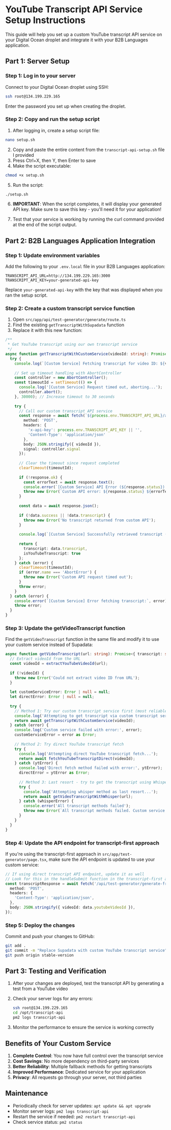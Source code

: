 # YouTube Transcript API Service Setup Instructions

This guide will help you set up a custom YouTube transcript API service on your Digital Ocean droplet and integrate it with your B2B Languages application.

## Part 1: Server Setup

### Step 1: Log in to your server

Connect to your Digital Ocean droplet using SSH:

```bash
ssh root@134.199.229.165
```

Enter the password you set up when creating the droplet.

### Step 2: Copy and run the setup script

1. After logging in, create a setup script file:

```bash
nano setup.sh
```

2. Copy and paste the entire content from the `transcript-api-setup.sh` file I provided
3. Press Ctrl+X, then Y, then Enter to save
4. Make the script executable:

```bash
chmod +x setup.sh
```

5. Run the script:

```bash
./setup.sh
```

6. **IMPORTANT**: When the script completes, it will display your generated API key. Make sure to save this key - you'll need it for your application!

7. Test that your service is working by running the curl command provided at the end of the script output.

## Part 2: B2B Languages Application Integration

### Step 1: Update environment variables

Add the following to your `.env.local` file in your B2B Languages application:

```
TRANSCRIPT_API_URL=http://134.199.229.165:3000
TRANSCRIPT_API_KEY=your-generated-api-key
```

Replace `your-generated-api-key` with the key that was displayed when you ran the setup script.

### Step 2: Create a custom transcript service function

1. Open `src/app/api/test-generator/generate/route.ts`
2. Find the existing `getTranscriptWithSupadata` function
3. Replace it with this new function:

```typescript
/**
 * Get YouTube transcript using our own transcript service
 */
async function getTranscriptWithCustomService(videoId: string): Promise<{ transcript: string, isYouTubeTranscript: boolean }> {
  try {
    console.log(`[Custom Service] Fetching transcript for video ID: ${videoId}`);
    
    // Set up timeout handling with AbortController
    const controller = new AbortController();
    const timeoutId = setTimeout(() => {
      console.log('[Custom Service] Request timed out, aborting...');
      controller.abort();
    }, 30000); // Increase timeout to 30 seconds
    
    try {
      // Call our custom transcript API service
      const response = await fetch(`${process.env.TRANSCRIPT_API_URL}/api/transcript`, {
        method: 'POST',
        headers: {
          'x-api-key': process.env.TRANSCRIPT_API_KEY || '',
          'Content-Type': 'application/json'
        },
        body: JSON.stringify({ videoId }),
        signal: controller.signal
      });
      
      // Clear the timeout since request completed
      clearTimeout(timeoutId);
      
      if (!response.ok) {
        const errorText = await response.text();
        console.error(`[Custom Service] API Error (${response.status}): ${errorText}`);
        throw new Error(`Custom API error: ${response.status} ${errorText}`);
      }
      
      const data = await response.json();
      
      if (!data.success || !data.transcript) {
        throw new Error('No transcript returned from custom API');
      }
      
      console.log(`[Custom Service] Successfully retrieved transcript (${data.transcript.length} chars)`);
      
      return {
        transcript: data.transcript,
        isYouTubeTranscript: true
      };
    } catch (error) {
      clearTimeout(timeoutId);
      if (error.name === 'AbortError') {
        throw new Error('Custom API request timed out');
      }
      throw error;
    }
  } catch (error) {
    console.error(`[Custom Service] Error fetching transcript:`, error);
    throw error;
  }
}
```

### Step 3: Update the getVideoTranscript function

Find the `getVideoTranscript` function in the same file and modify it to use your custom service instead of Supadata:

```typescript
async function getVideoTranscript(url: string): Promise<{ transcript: string, isYouTubeTranscript: boolean }> {
  // Extract videoId from the URL
  const videoId = extractYouTubeVideoId(url);
  
  if (!videoId) {
    throw new Error('Could not extract video ID from URL');
  }
  
  let customServiceError: Error | null = null;
  let directError: Error | null = null;
  
  try {
    // Method 1: Try our custom transcript service first (most reliable)
    console.log('Attempting to get transcript via custom transcript service...');
    return await getTranscriptWithCustomService(videoId);
  } catch (error) {
    console.log('Custom service failed with error:', error);
    customServiceError = error as Error;
    
    // Method 2: Try direct YouTube transcript fetch
    try {
      console.log('Attempting direct YouTube transcript fetch...');
      return await fetchYouTubeTranscriptDirect(videoId);
    } catch (ytError) {
      console.log('Direct fetch method failed with error:', ytError);
      directError = ytError as Error;
      
      // Method 3: Last resort - try to get the transcript using Whisper
      try {
        console.log('Attempting whisper method as last resort...');
        return await getVideoTranscriptWithWhisper(url);
      } catch (whisperError) {
        console.error('All transcript methods failed');
        throw new Error(`All transcript methods failed. Custom service error: ${customServiceError ? customServiceError.message : 'N/A'}, Direct method error: ${directError ? directError.message : 'N/A'}, Whisper error: ${whisperError.message}`);
      }
    }
  }
}
```

### Step 4: Update the API endpoint for transcript-first approach

If you're using the transcript-first approach in `src/app/test-generator/page.tsx`, make sure the API endpoint is updated to use your custom service:

```typescript
// If using direct transcript API endpoint, update it as well
// Look for this in the handleSubmit function in the transcript-first approach:
const transcriptResponse = await fetch('/api/test-generator/generate-from-transcript/transcript', {
  method: 'POST',
  headers: {
    'Content-Type': 'application/json',
  },
  body: JSON.stringify({ videoId: data.youtubeVideoId }),
});
```

### Step 5: Deploy the changes

Commit and push your changes to GitHub:

```bash
git add .
git commit -m "Replace Supadata with custom YouTube transcript service"
git push origin stable-version
```

## Part 3: Testing and Verification

1. After your changes are deployed, test the transcript API by generating a test from a YouTube video
2. Check your server logs for any errors:
   ```bash
   ssh root@134.199.229.165
   cd /opt/transcript-api
   pm2 logs transcript-api
   ```

3. Monitor the performance to ensure the service is working correctly

## Benefits of Your Custom Service

1. **Complete Control**: You now have full control over the transcript service
2. **Cost Savings**: No more dependency on third-party services
3. **Better Reliability**: Multiple fallback methods for getting transcripts
4. **Improved Performance**: Dedicated service for your application
5. **Privacy**: All requests go through your server, not third parties

## Maintenance

- Periodically check for server updates: `apt update && apt upgrade`
- Monitor server logs: `pm2 logs transcript-api`
- Restart the service if needed: `pm2 restart transcript-api`
- Check service status: `pm2 status` 